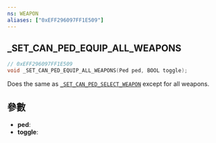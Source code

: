 ```yaml
---
ns: WEAPON
aliases: ["0xEFF296097FF1E509"]
---
```

## _SET_CAN_PED_EQUIP_ALL_WEAPONS

```c
// 0xEFF296097FF1E509
void _SET_CAN_PED_EQUIP_ALL_WEAPONS(Ped ped, BOOL toggle);
```

Does the same as [`_SET_CAN_PED_SELECT_WEAPON`](https://runtime.fivem.net/doc/natives/#_0xB4771B9AAF4E68E4) except for all weapons.


## 參數
* **ped**: 
* **toggle**: 

